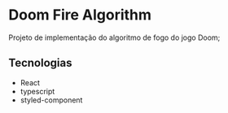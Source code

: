 # Doom Fire Algorithm

Projeto de implementação do algoritmo de fogo do jogo Doom;

## Tecnologias

- React
- typescript
- styled-component
